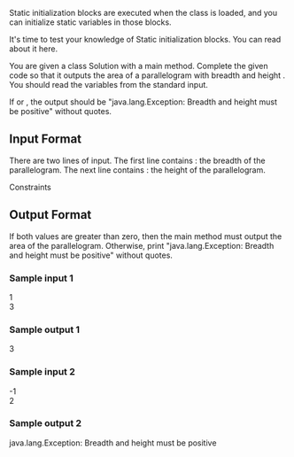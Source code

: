 Static initialization blocks are executed when the class is loaded, and you can initialize static variables in those blocks.

It's time to test your knowledge of Static initialization blocks. You can read about it here.

You are given a class Solution with a main method. Complete the given code so that it outputs the area of a parallelogram with breadth  and height . You should read the variables from the standard input.

If  or  , the output should be "java.lang.Exception: Breadth and height must be positive" without quotes.

## Input Format

There are two lines of input. The first line contains : the breadth of the parallelogram. The next line contains : the height of the parallelogram.

Constraints

## Output Format

If both values are greater than zero, then the main method must output the area of the parallelogram. Otherwise, print "java.lang.Exception: Breadth and height must be positive" without quotes.

### Sample input 1
1<br />
3
### Sample output 1
3
### Sample input 2
-1<br />
2
### Sample output 2
java.lang.Exception: Breadth and height must be positive
